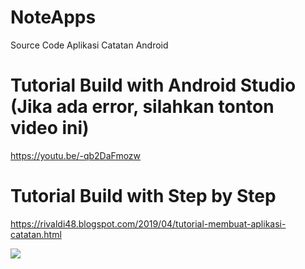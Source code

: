 # NoteApps
Source Code Aplikasi Catatan Android

# Tutorial Build with Android Studio (Jika ada error, silahkan tonton video ini)
https://youtu.be/-qb2DaFmozw

# Tutorial Build with Step by Step
https://rivaldi48.blogspot.com/2019/04/tutorial-membuat-aplikasi-catatan.html

<img src="https://1.bp.blogspot.com/-lfnh_DfrNnM/X-Ws_jy3RMI/AAAAAAAAHqo/ZbcBod8zOrwJQsJlBQYA1u2KF-1WiVMrACLcBGAsYHQ/s2048/TUTORIAL%2BMEMBUAT%2BAPLIKASI%2BCATATAN%2BDENGAN%2BANDROID%2BSTUDIO.png" data-canonical-src="https://1.bp.blogspot.com/-lfnh_DfrNnM/X-Ws_jy3RMI/AAAAAAAAHqo/ZbcBod8zOrwJQsJlBQYA1u2KF-1WiVMrACLcBGAsYHQ/s2048/TUTORIAL%2BMEMBUAT%2BAPLIKASI%2BCATATAN%2BDENGAN%2BANDROID%2BSTUDIO.png" style="max-width:100%;">
